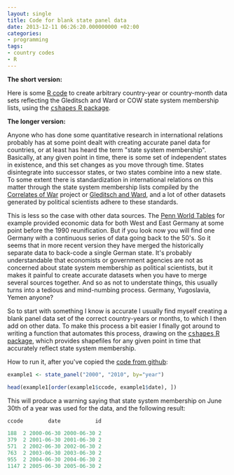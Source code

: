 ```yaml
---
layout: single
title: Code for blank state panel data
date: 2013-12-11 06:26:20.000000000 +02:00
categories:
- programming
tags:
- country codes
- R
---
```



**The short version:**

Here is some [R code](https://github.com/andybega/R_utilities/blob/master/data/state-panel.r) to create arbitrary country-year or country-month data sets reflecting the Gleditsch and Ward or COW state system membership lists, using the [<tt>cshapes</tt> R package](http://cran.r-project.org/web/packages/cshapes/index.html).

**The longer version:**

Anyone who has done some quantitative research in international relations probably has at some point dealt with creating accurate panel data for countries, or at least has heard the term "state system membership". Basically, at any given point in time, there is some set of independent states in existence, and this set changes as you move through time. States disintegrate into successor states, or two states combine into a new state. To some extent there is standardization in international relations on this matter through the state system membership lists compiled by the [Correlates of War](http://www.correlatesofwar.org/COW2%20Data/SystemMembership/2011/System2011.html) project or [Gleditsch and Ward](http://privatewww.essex.ac.uk/~ksg/statelist.html), and a lot of other datasets generated by political scientists adhere to these standards.

This is less so the case with other data sources. The [Penn World Tables](https://pwt.sas.upenn.edu/) for example provided economic data for both West and East Germany at some point before the 1990 reunification. But if you look now you will find one Germany with a continuous series of data going back to the 50's. So it seems that in more recent version they have merged the historically separate data to back-code a single German state. It's probably understandable that economists or government agencies are not as concerned about state system membership as political scientists, but it makes it painful to create accurate datasets when you have to merge several sources together. And so as not to understate things, this usually turns into a tedious and mind-numbing process. Germany, Yugoslavia, Yemen anyone?

So to start with something I know is accurate I usually find myself creating a blank panel data set of the correct country-years or months, to which I then add on other data. To make this process a bit easier I finally got around to writing a function that automates this process, drawing on the [<tt>cshapes</tt> R package](http://cran.r-project.org/web/packages/cshapes/index.html), which provides shapefiles for any given point in time that accurately reflect state system membership.

How to run it, after you've copied the [code from github](https://github.com/andybega/R_utilities/blob/master/data/state-panel.r):

```r
example1 <- state_panel("2000", "2010", by="year")

head(example1[order(example1$ccode, example1$date), ])
```

This will produce a warning saying that state system membership on June 30th of a year was used for the data, and the following result:

```r
ccode        date           id

188  2 2000-06-30 2000-06-30 2  
379  2 2001-06-30 2001-06-30 2  
571  2 2002-06-30 2002-06-30 2  
763  2 2003-06-30 2003-06-30 2  
955  2 2004-06-30 2004-06-30 2  
1147 2 2005-06-30 2005-06-30 2
```